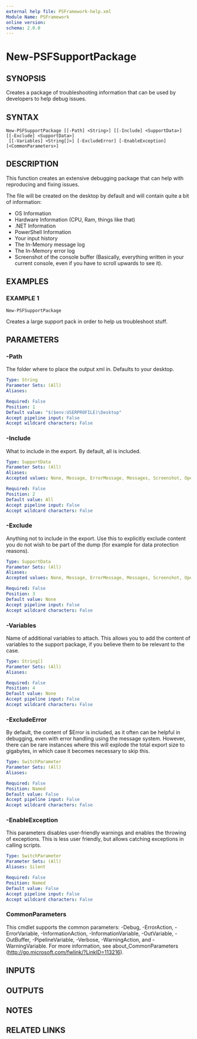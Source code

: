 ```yaml
---
external help file: PSFramework-help.xml
Module Name: PSFramework
online version:
schema: 2.0.0
---
```


# New-PSFSupportPackage

## SYNOPSIS
Creates a package of troubleshooting information that can be used by developers to help debug issues.

## SYNTAX

```
New-PSFSupportPackage [[-Path] <String>] [[-Include] <SupportData>] [[-Exclude] <SupportData>]
 [[-Variables] <String[]>] [-ExcludeError] [-EnableException] [<CommonParameters>]
```

## DESCRIPTION
This function creates an extensive debugging package that can help with reproducing and fixing issues.

The file will be created on the desktop by default and will contain quite a bit of information:
- OS Information
- Hardware Information (CPU, Ram, things like that)
- .NET Information
- PowerShell Information
- Your input history
- The In-Memory message log
- The In-Memory error log
- Screenshot of the console buffer (Basically, everything written in your current console, even if you have to scroll upwards to see it).

## EXAMPLES

### EXAMPLE 1
```
New-PSFSupportPackage
```

Creates a large support pack in order to help us troubleshoot stuff.

## PARAMETERS

### -Path
The folder where to place the output xml in.
Defaults to your desktop.

```yaml
Type: String
Parameter Sets: (All)
Aliases:

Required: False
Position: 1
Default value: "$($env:USERPROFILE)\Desktop"
Accept pipeline input: False
Accept wildcard characters: False
```

### -Include
What to include in the export.
By default, all is included.

```yaml
Type: SupportData
Parameter Sets: (All)
Aliases:
Accepted values: None, Message, ErrorMessage, Messages, Screenshot, OperatingSystem, CPU, Ram, Environment, PSVersion, History, Module, SnapIns, Assemblies, PSResource, Exceptions, Critical, ExtensionData, All

Required: False
Position: 2
Default value: All
Accept pipeline input: False
Accept wildcard characters: False
```

### -Exclude
Anything not to include in the export.
Use this to explicitly exclude content you do not wish to be part of the dump (for example for data protection reasons).

```yaml
Type: SupportData
Parameter Sets: (All)
Aliases:
Accepted values: None, Message, ErrorMessage, Messages, Screenshot, OperatingSystem, CPU, Ram, Environment, PSVersion, History, Module, SnapIns, Assemblies, PSResource, Exceptions, Critical, ExtensionData, All

Required: False
Position: 3
Default value: None
Accept pipeline input: False
Accept wildcard characters: False
```

### -Variables
Name of additional variables to attach.
This allows you to add the content of variables to the support package, if you believe them to be relevant to the case.

```yaml
Type: String[]
Parameter Sets: (All)
Aliases:

Required: False
Position: 4
Default value: None
Accept pipeline input: False
Accept wildcard characters: False
```

### -ExcludeError
By default, the content of $Error is included, as it often can be helpful in debugging, even with error handling using the message system.
However, there can be rare instances where this will explode the total export size to gigabytes, in which case it becomes necessary to skip this.

```yaml
Type: SwitchParameter
Parameter Sets: (All)
Aliases:

Required: False
Position: Named
Default value: False
Accept pipeline input: False
Accept wildcard characters: False
```

### -EnableException
This parameters disables user-friendly warnings and enables the throwing of exceptions.
This is less user friendly, but allows catching exceptions in calling scripts.

```yaml
Type: SwitchParameter
Parameter Sets: (All)
Aliases: Silent

Required: False
Position: Named
Default value: False
Accept pipeline input: False
Accept wildcard characters: False
```

### CommonParameters
This cmdlet supports the common parameters: -Debug, -ErrorAction, -ErrorVariable, -InformationAction, -InformationVariable, -OutVariable, -OutBuffer, -PipelineVariable, -Verbose, -WarningAction, and -WarningVariable.
For more information, see about_CommonParameters (http://go.microsoft.com/fwlink/?LinkID=113216).

## INPUTS

## OUTPUTS

## NOTES

## RELATED LINKS
